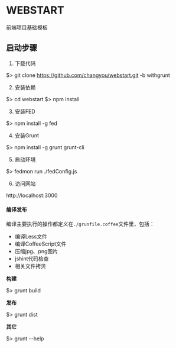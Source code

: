 WEBSTART
========
前端项目基础模板

## 启动步骤

1. 下载代码

  $> git clone https://github.com/changyou/webstart.git -b withgrunt

2. 安装依赖

  $> cd webstart
  $> npm install

3. 安装FED

  $> npm install -g fed

4. 安装Grunt

  $> npm install -g grunt grunt-cli

5. 启动环境

  $> fedmon run ./fedConfig.js

6. 访问网站

  http://localhost:3000

#### 编译发布

编译主要执行的操作都定义在`./grunfile.coffee`文件里，包括：

* 编译Less文件
* 编译CoffeeScript文件
* 压缩jpg、png图片
* jshint代码检查
* 相关文件拷贝

**构建**

  $> grunt build

**发布**

  $> grunt dist

**其它**

  $> grunt --help